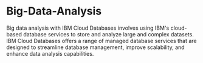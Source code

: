 # Big-Data-Analysis
Big data analysis with IBM Cloud Databases involves using IBM's cloud-based database
services to store and analyze large and complex datasets. IBM Cloud Databases offers a
range of managed database services that are designed to streamline database
management, improve scalability, and enhance data analysis capabilities.
